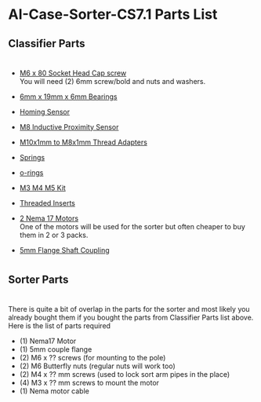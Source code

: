 # AI-Case-Sorter-CS7.1 Parts List

## Classifier Parts

# 



* [M6 x 80 Socket Head Cap screw](https://www.amazon.com/dp/B01N91YP3N)  
You will need (2) 6mm screw/bold and nuts and washers. 

* [6mm x 19mm x 6mm  Bearings](https://www.amazon.com/dp/B07FMV2ZHR)

* [Homing Sensor](https://www.amazon.com/gp/product/B07PCN6T6F)

* [M8 Inductive Proximity Sensor](https://www.amazon.com/gp/product/B081254GB2)

* [M10x1mm to M8x1mm Thread Adapters](https://www.amazon.com/dp/B0BMZV52BK)

* [Springs]()

* [o-rings]()

* [M3 M4 M5 Kit]()

* [Threaded Inserts]()

* [2 Nema 17 Motors]()   
One of the motors will be used for the sorter but often cheaper to buy them in 2 or 3 packs. 

* [5mm Flange Shaft Coupling](https://www.amazon.com/gp/product/B07L1FMBBC)


# 

## Sorter Parts

# 

There is quite a bit of overlap in the parts for the sorter and most likely you already bought them if you bought the parts from Classifier Parts list above. Here is the list of parts required

* (1) Nema17 Motor
* (1) 5mm couple flange
* (2) M6 x ?? screws (for mounting to the pole)
* (2) M6 Butterfly nuts (regular nuts will work too)
* (2) M4 x ?? mm screws (used to lock sort arm pipes in the place)
* (4) M3 x ?? mm screws to mount the motor
* (1) Nema motor cable

